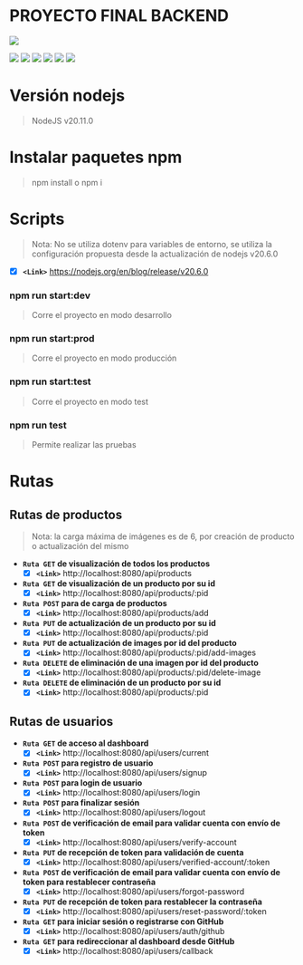 # PROYECTO FINAL BACKEND

![](https://devcamp.es/wp-content/uploads/2022/12/MicrosoftTeams-image-150.png)

![](https://img.shields.io/github/stars/pandao/editor.md.svg) ![](https://img.shields.io/github/forks/pandao/editor.md.svg) ![](https://img.shields.io/github/tag/pandao/editor.md.svg) ![](https://img.shields.io/github/release/pandao/editor.md.svg) ![](https://img.shields.io/github/issues/pandao/editor.md.svg) ![](https://img.shields.io/bower/v/editor.md.svg)

# Versión nodejs
> NodeJS v20.11.0

# Instalar paquetes npm
> npm install o npm i

# Scripts

> Nota: No se utiliza dotenv para variables de entorno, se utiliza la configuración propuesta desde la actualización de nodejs v20.6.0

- [x] **`<Link>`** https://nodejs.org/en/blog/release/v20.6.0

### npm run start:dev
> Corre el proyecto en modo desarrollo

### npm run start:prod
> Corre el proyecto en modo producción

### npm run start:test
> Corre el proyecto en modo test

### npm run test
> Permite realizar las pruebas




# Rutas

## Rutas de productos

> Nota: la carga máxima de imágenes es de 6, por creación de producto o actualización del mismo

+ **`Ruta GET` de visualización de todos los productos**
  - [x] **`<Link>`** http://localhost:8080/api/products

+ **`Ruta GET` de visualización de un producto por su id**
  - [x] **`<Link>`** http://localhost:8080/api/products/:pid

+ **`Ruta POST` para de carga de productos**
  - [x] **`<Link>`** http://localhost:8080/api/products/add

+ **`Ruta PUT` de actualización de un producto por su id**
  - [x] **`<Link>`** http://localhost:8080/api/products/:pid

+ **`Ruta PUT` de actualización de images por id del producto**
  - [x] **`<Link>`** http://localhost:8080/api/products/:pid/add-images

+ **`Ruta DELETE` de eliminación de una imagen por id del producto**
  - [x] **`<Link>`** http://localhost:8080/api/products/:pid/delete-image

+ **`Ruta DELETE` de eliminación de un producto por su id**
  - [x] **`<Link>`** http://localhost:8080/api/products/:pid

## Rutas de usuarios

+ **`Ruta GET` de acceso al dashboard**
  - [x] **`<Link>`** http://localhost:8080/api/users/current

+ **`Ruta POST` para registro de usuario**
  - [x] **`<Link>`** http://localhost:8080/api/users/signup

+ **`Ruta POST` para login de usuario**
  - [x] **`<Link>`** http://localhost:8080/api/users/login

+ **`Ruta POST` para finalizar sesión**
  - [x] **`<Link>`** http://localhost:8080/api/users/logout

+ **`Ruta POST` de verificación de email para validar cuenta con envío de token**
  - [x] **`<Link>`** http://localhost:8080/api/users/verify-account

+ **`Ruta PUT` de recepción de token para validación de cuenta**
  - [x] **`<Link>`** http://localhost:8080/api/users/verified-account/:token

+ **`Ruta POST` de verificación de email para validar cuenta con envío de token para restablecer contraseña**
  - [x] **`<Link>`** http://localhost:8080/api/users/forgot-password

+ **`Ruta PUT` de recepción de token para restablecer la contraseña**
  - [x] **`<Link>`** http://localhost:8080/api/users/reset-password/:token

+ **`Ruta GET` para iniciar sesión o registrarse con GitHub**
  - [x] **`<Link>`** http://localhost:8080/api/users/auth/github

+ **`Ruta GET` para redireccionar al dashboard desde GitHub**
  - [x] **`<Link>`** http://localhost:8080/api/users/callback
